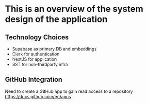 # This is an overview of the system design of the application

## Technology Choices

- Supabase as primary DB and embeddings
- Clerk for authentication
- NextJS for application
- SST for non-thirdparty infra

## GitHub Integration

Need to create a GitHub app to gain read access to a repository
https://docs.github.com/en/apps
